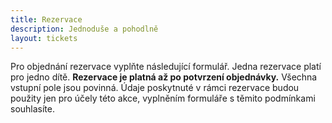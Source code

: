 ```yaml
---
title: Rezervace
description: Jednoduše a pohodlně
layout: tickets
---
```


Pro objednání rezervace vyplňte následující formulář. Jedna rezervace platí pro jedno dítě. **Rezervace je platná až po potvrzení objednávky.** Všechna vstupní pole jsou povinná. Údaje poskytnuté v&nbsp;rámci rezervace budou použity jen pro&nbsp;účely této akce, vyplněním formuláře s těmito podmínkami souhlasíte.